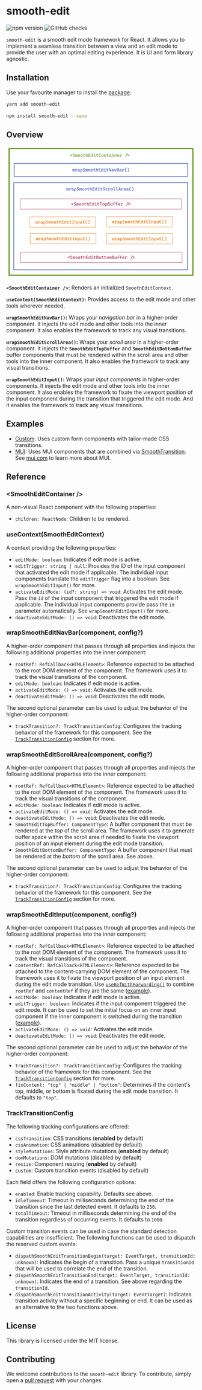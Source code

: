 # smooth-edit

![npm version](https://badgen.net/npm/v/smooth-edit?icon=npm&label)
![GitHub checks](https://badgen.net/github/checks/teamrevin/smooth-edit/publish?icon=github&label=GitHub)

`smooth-edit` is a smooth edit mode framework for React. It allows you to implement a seamless transition between a view and an edit mode to provide the user with an optimal editing experience. It is UI and form library agnostic.

## Installation

Use your favourite manager to install the [package](https://www.npmjs.com/package/smooth-edit):

```sh
yarn add smooth-edit
```

```sh
npm install smooth-edit --save
```

## Overview

![Overview](README.assets/overview.png)

**`<SmoothEditContainer />`:** Renders an initialized `SmoothEditContext`.

**`useContext(SmoothEditContext)`:** Provides access to the edit mode and other tools wherever needed.

**`wrapSmoothEditNavBar()`:** Wraps your _navigation bar_ in a higher-order component. It injects the edit mode and other tools into the inner component. It also enables the framework to track any visual transitions.

**`wrapSmoothEditScrollArea()`:** Wraps your _scroll area_ in a higher-order component. It injects the **`SmoothEditTopBuffer`** and **`SmoothEditBottomBuffer`** buffer components that must be rendered within the scroll area and other tools into the inner component. It also enables the framework to track any visual transitions.

**`wrapSmoothEditInput()`:** Wraps your _input components_ in higher-order components. It injects the edit mode and other tools into the inner component. It also enables the framework to fixate the viewport position of the input component during the transition that triggered the edit mode. And it enables the framework to track any visual transitions.

## Examples

-   [Custom](examples/custom): Uses custom form components with tailor-made CSS transitions.
-   [MUI](examples/mui): Uses MUI components that are combined via [SmoothTransition](https://www.npmjs.com/package/smooth-transition). See [mui.com](https://mui.com/) to learn more about MUI.

## Reference

### &lt;SmoothEditContainer /&gt;

A non-visual React component with the following properties:

-   `children: ReactNode`: Children to be rendered.

### useContext(SmoothEditContext)

A context providing the following properties:

-   `editMode: boolean`: Indicates if edit mode is active.
-   `editTrigger: string | null`: Provides the ID of the input component that activated the edit mode if applicable. The individual input components translate the `editTrigger` flag into a boolean. See `wrapSmoothEditInput()` for more.
-   `activateEditMode: (id?: string) => void`: Activates the edit mode. Pass the `id` of the input component that triggered the edit mode if applicable. The individual input components provide pass the `id` parameter automatically. See `wrapSmoothEditInput()` for more.
-   `deactivateEditMode: () => void`: Deactivates the edit mode.

### wrapSmoothEditNavBar(component, config?)

A higher-order component that passes through all properties and injects the following additional properties into the inner component:

-   `rootRef: RefCallback<HTMLElement>`: Reference expected to be attached to the root DOM element of the component. The framework uses it to track the visual transitions of the component.
-   `editMode: boolean`: Indicates if edit mode is active.
-   `activateEditMode: () => void`: Activates the edit mode.
-   `deactivateEditMode: () => void`: Deactivates the edit mode.

The second optional parameter can be used to adjust the behavior of the higher-order component:

-   `trackTransition?: TrackTransitionConfig`: Configures the tracking behavior of the framework for this component. See the [`TrackTransitionConfig`](#tracktransitionconfig) section for more.

### wrapSmoothEditScrollArea(component, config?)

A higher-order component that passes through all properties and injects the following additional properties into the inner component:

-   `rootRef: RefCallback<HTMLElement>`: Reference expected to be attached to the root DOM element of the component. The framework uses it to track the visual transitions of the component.
-   `editMode: boolean`: Indicates if edit mode is active.
-   `activateEditMode: () => void`: Activates the edit mode.
-   `deactivateEditMode: () => void`: Deactivates the edit mode.
-   `SmoothEditTopBuffer: ComponentType`: A buffer component that must be rendered at the _top_ of the scroll area. The framework uses it to generate buffer space within the scroll area if needed to fixate the viewport position of an input element during the edit mode transition.
-   `SmoothEditBottomBuffer: ComponentType`: A buffer component that must be rendered at the _bottom_ of the scroll area. See above.

The second optional parameter can be used to adjust the behavior of the higher-order component:

-   `trackTransition?: TrackTransitionConfig`: Configures the tracking behavior of the framework for this component. See the [`TrackTransitionConfig`](#tracktransitionconfig) section for more.

### wrapSmoothEditInput(component, config?)

A higher-order component that passes through all properties and injects the following additional properties into the inner component:

-   `rootRef: RefCallback<HTMLElement>`: Reference expected to be attached to the root DOM element of the component. The framework uses it to track the visual transitions of the component.
-   `contentRef: RefCallback<HTMLElement>`: Reference expected to be attached to the content-carrying DOM element of the component. The framework uses it to fixate the viewport position of an input element during the edit mode transition. Use [`useRefWithForwarding()`](https://www.npmjs.com/package/use-ref-with-forwarding) to combine `rootRef` and `contentRef` if they are the same ([example](examples/custom/src/form/Textarea.tsx)).
-   `editMode: boolean`: Indicates if edit mode is active.
-   `editTrigger: boolean`: Indicates if the input component triggered the edit mode. It can be used to set the initial focus on an inner input component if the inner component is switched during the transition ([example](examples/mui/src/Content/ContentBody.tsx)).
-   `activateEditMode: () => void`: Activates the edit mode.
-   `deactivateEditMode: () => void`: Deactivates the edit mode.

The second optional parameter can be used to adjust the behavior of the higher-order component:

-   `trackTransition?: TrackTransitionConfig`: Configures the tracking behavior of the framework for this component. See the [`TrackTransitionConfig`](#tracktransitionconfig) section for more.
-   `fixContent: "top" | "middle" | "bottom"`: Determines if the content's top, middle, or bottom is fixated during the edit mode transition. It defaults to `"top"`.

### TrackTransitionConfig

The following tracking configurations are offered:

-   `cssTransition`: CSS transitions (**enabled** by default)
-   `cssAnimation`: CSS animations (disabled by default)
-   `styleMutations`: Style attribute mutations (**enabled** by default)
-   `domMutations`: DOM mutations (disabled by default)
-   `resize`: Component resizing (**enabled** by default)
-   `custom`: Custom transition events (disabled by default)

Each field offers the following configuration options:

-   `enabled`: Enable tracking capability. Defaults see above.
-   `idleTimeout`: Timeout in milliseconds determining the end of the transition since the last detected event. It defaults to `250`.
-   `totalTimeout`: Timeout in milliseconds determining the end of the transition regardless of occurring events. It defaults to `1000`.

Custom transition events can be used in case the standard detection capabilities are insufficient. The following functions can be used to dispatch the reserved custom events:

-   `dispathSmoothEditTransitionBegin(target: EventTarget, transitionId: unknown)`: Indicates the begin of a transition. Pass a unique `transitionId` that will be used to correlate the end of the transition.
-   `dispathSmoothEditTransitionEnd(target: EventTarget, transitionId: unknown)`: Indicates the end of a transition. See above regarding the `transitionId`.
-   `dispathSmoothEditTransitionActivity(target: EventTarget)`: Indicates transition activity without a specific beginning or end. It can be used as an alternative to the two functions above.

## License

This library is licensed under the MIT license.

## Contributing

We welcome contributions to the `smooth-edit` library. To contribute, simply open a [pull request](https://github.com/teamrevin/smooth-edit/pulls) with your changes.
